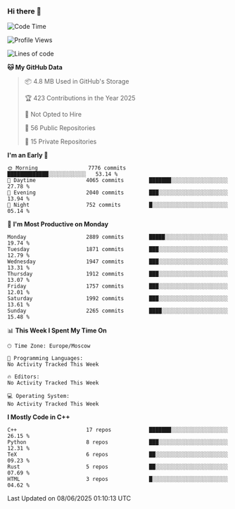 ### Hi there 👋

<!--
**SemenMartynov/SemenMartynov** is a ✨ _special_ ✨ repository because its `README.md` (this file) appears on your GitHub profile.

Here are some ideas to get you started:

- 🔭 I’m currently working on ...
- 🌱 I’m currently learning ...
- 👯 I’m looking to collaborate on ...
- 🤔 I’m looking for help with ...
- 💬 Ask me about ...
- 📫 How to reach me: ...
- 😄 Pronouns: ...
- ⚡ Fun fact: ...
-->

<!--START_SECTION:waka-->
![Code Time](http://img.shields.io/badge/Code%20Time-0%20secs-blue)

![Profile Views](http://img.shields.io/badge/Profile%20Views-3-blue)

![Lines of code](https://img.shields.io/badge/From%20Hello%20World%20I%27ve%20Written-7.7%20million%20lines%20of%20code-blue)

**🐱 My GitHub Data** 

> 📦 4.8 MB Used in GitHub's Storage 
 > 
> 🏆 423 Contributions in the Year 2025
 > 
> 🚫 Not Opted to Hire
 > 
> 📜 56 Public Repositories 
 > 
> 🔑 15 Private Repositories 
 > 
**I'm an Early 🐤** 

```text
🌞 Morning                7776 commits        █████████████░░░░░░░░░░░░   53.14 % 
🌆 Daytime                4065 commits        ███████░░░░░░░░░░░░░░░░░░   27.78 % 
🌃 Evening                2040 commits        ███░░░░░░░░░░░░░░░░░░░░░░   13.94 % 
🌙 Night                  752 commits         █░░░░░░░░░░░░░░░░░░░░░░░░   05.14 % 
```
📅 **I'm Most Productive on Monday** 

```text
Monday                   2889 commits        █████░░░░░░░░░░░░░░░░░░░░   19.74 % 
Tuesday                  1871 commits        ███░░░░░░░░░░░░░░░░░░░░░░   12.79 % 
Wednesday                1947 commits        ███░░░░░░░░░░░░░░░░░░░░░░   13.31 % 
Thursday                 1912 commits        ███░░░░░░░░░░░░░░░░░░░░░░   13.07 % 
Friday                   1757 commits        ███░░░░░░░░░░░░░░░░░░░░░░   12.01 % 
Saturday                 1992 commits        ███░░░░░░░░░░░░░░░░░░░░░░   13.61 % 
Sunday                   2265 commits        ████░░░░░░░░░░░░░░░░░░░░░   15.48 % 
```


📊 **This Week I Spent My Time On** 

```text
🕑︎ Time Zone: Europe/Moscow

💬 Programming Languages: 
No Activity Tracked This Week

🔥 Editors: 
No Activity Tracked This Week

💻 Operating System: 
No Activity Tracked This Week
```

**I Mostly Code in C++** 

```text
C++                      17 repos            ███████░░░░░░░░░░░░░░░░░░   26.15 % 
Python                   8 repos             ███░░░░░░░░░░░░░░░░░░░░░░   12.31 % 
TeX                      6 repos             ██░░░░░░░░░░░░░░░░░░░░░░░   09.23 % 
Rust                     5 repos             ██░░░░░░░░░░░░░░░░░░░░░░░   07.69 % 
HTML                     3 repos             █░░░░░░░░░░░░░░░░░░░░░░░░   04.62 % 
```




 Last Updated on 08/06/2025 01:10:13 UTC
<!--END_SECTION:waka-->